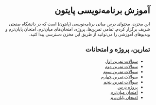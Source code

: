 <h1 dir=rtl>
آموزش برنامه‌نویسی پایتون
</h1>
<p dir=rtl>
این مخزن، محتوای درس مبانی برنامه‌نویسی (پایتون) است که در دانشگاه صنعتی شریف برگزار کردم. تمامی تمرین‌ها، پروژه، امتحان‌های میان‌ترم، امتحان پایان‌ترم و ویدیوهای آموزشی را می‌توانید 
از طریق این مخزن دسترسی پیدا کنید.
</p>
<h2 dir=rtl>
تمارین، پروژه و امتحانات
</h2>
<div dir=rtl>
  <ul>
  <li>
  <a href="https://github.com/aaghamohammadi/python-tutor/tree/main/HW1-14002">سوالات تمرین اول</a>
  </li>
  <li>
  <a href="https://github.com/aaghamohammadi/python-tutor/tree/main/HW2-14002">سوالات تمرین دوم</a>
  </li>
  <li>
  <a href="https://github.com/aaghamohammadi/python-tutor/tree/main/HW3-14002">سوالات تمرین سوم</a>
  </li>
  <li>
  <a href="https://github.com/aaghamohammadi/python-tutor/tree/main/HW4-14002"> سوالات تمرین چهارم</a>
  </li>
  <li>
  <a href="https://github.com/aaghamohammadi/python-tutor/tree/main/HW5-14002">سوالات تمرین پنجم</a>
  </li>
  <li>
  <a href="https://github.com/aaghamohammadi/python-tutor/tree/main/Project-14002">پروژه درس</a>
  </li>
  <li>
  <a href="https://github.com/aaghamohammadi/python-tutor/tree/main/Midterm-14002">امتحان میان‌ترم</a>
  </li>
  <li>
  <a href="https://github.com/aaghamohammadi/python-tutor/tree/main/Final-14002">امتحان پایان‌ترم</a>
  </li>
</ul>
</div>



